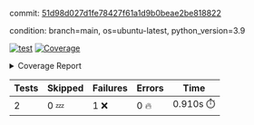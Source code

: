 commit: [51d98d027d1fe78427f61a1d9b0beae2be818822](https://github.com/rcmdnk/s3-reader/tree/51d98d027d1fe78427f61a1d9b0beae2be818822)

condition: branch=main, os=ubuntu-latest, python_version=3.9

[![test](https://github.com/rcmdnk/s3-reader/actions/workflows/test.yml/badge.svg)](https://github.com/rcmdnk/s3-reader/actions/runs/9057643240)
<a href="https://github.com/rcmdnk/s3-reader/blob/51d98d027d1fe78427f61a1d9b0beae2be818822/README.md"><img alt="Coverage" src="https://img.shields.io/badge/Coverage-42%25-orange.svg" /></a><details><summary>Coverage Report </summary><table><tr><th>File</th><th>Stmts</th><th>Miss</th><th>Cover</th><th>Missing</th></tr><tbody><tr><td colspan="5"><b>src/s3_reader</b></td></tr><tr><td>&nbsp; &nbsp;<a href="https://github.com/rcmdnk/s3-reader/blob/51d98d027d1fe78427f61a1d9b0beae2be818822/src/s3_reader/file.py">file.py</a></td><td>71</td><td>44</td><td>38%</td><td><a href="https://github.com/rcmdnk/s3-reader/blob/51d98d027d1fe78427f61a1d9b0beae2be818822/src/s3_reader/file.py#L54-L56">54&ndash;56</a>, <a href="https://github.com/rcmdnk/s3-reader/blob/51d98d027d1fe78427f61a1d9b0beae2be818822/src/s3_reader/file.py#L59">59</a>, <a href="https://github.com/rcmdnk/s3-reader/blob/51d98d027d1fe78427f61a1d9b0beae2be818822/src/s3_reader/file.py#L62-L69">62&ndash;69</a>, <a href="https://github.com/rcmdnk/s3-reader/blob/51d98d027d1fe78427f61a1d9b0beae2be818822/src/s3_reader/file.py#L72-L74">72&ndash;74</a>, <a href="https://github.com/rcmdnk/s3-reader/blob/51d98d027d1fe78427f61a1d9b0beae2be818822/src/s3_reader/file.py#L78-L84">78&ndash;84</a>, <a href="https://github.com/rcmdnk/s3-reader/blob/51d98d027d1fe78427f61a1d9b0beae2be818822/src/s3_reader/file.py#L88-L92">88&ndash;92</a>, <a href="https://github.com/rcmdnk/s3-reader/blob/51d98d027d1fe78427f61a1d9b0beae2be818822/src/s3_reader/file.py#L97-L121">97&ndash;121</a>, <a href="https://github.com/rcmdnk/s3-reader/blob/51d98d027d1fe78427f61a1d9b0beae2be818822/src/s3_reader/file.py#L124-L137">124&ndash;137</a></td></tr><tr><td><b>TOTAL</b></td><td><b>76</b></td><td><b>44</b></td><td><b>42%</b></td><td>&nbsp;</td></tr></tbody></table></details>

| Tests | Skipped | Failures | Errors | Time |
| ----- | ------- | -------- | -------- | ------------------ |
| 2 | 0 :zzz: | 1 :x: | 0 :fire: | 0.910s :stopwatch: |

